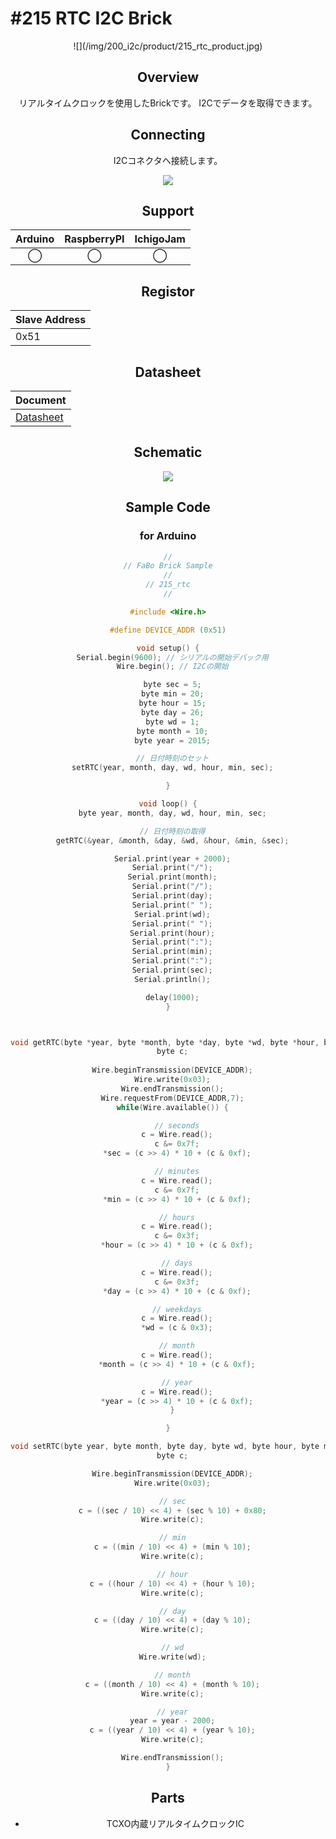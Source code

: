 # #215 RTC I2C Brick

<center>![](/img/200_i2c/product/215_rtc_product.jpg)
<!--COLORME-->

## Overview
リアルタイムクロックを使用したBrickです。
I2Cでデータを取得できます。

## Connecting
I2Cコネクタへ接続します。

![](/img/200_i2c/connect/215_rtc_connect.jpg)

## Support
|Arduino|RaspberryPI|IchigoJam|
|:--:|:--:|:--:|
|◯|◯|◯|

## Registor
| Slave Address |
| -- |
| 0x51 |

## Datasheet
| Document |
| -- |
| [Datasheet](http://www.jp.nxp.com/documents/data_sheet/PCF2129.pdf) |

## Schematic
![](/img/200_i2c/schematic/215_rtc_schematic.png)

## Sample Code
### for Arduino
```c
//
// FaBo Brick Sample
//
// 215_rtc
//

#include <Wire.h>

#define DEVICE_ADDR (0x51)

void setup() {
  Serial.begin(9600); // シリアルの開始デバック用
  Wire.begin(); // I2Cの開始

  byte sec = 5;
  byte min = 20;
  byte hour = 15;
  byte day = 26;
  byte wd = 1;
  byte month = 10;
  byte year = 2015;

  // 日付時刻のセット
  setRTC(year, month, day, wd, hour, min, sec);

}

void loop() {
  byte year, month, day, wd, hour, min, sec;

  // 日付時刻の取得
  getRTC(&year, &month, &day, &wd, &hour, &min, &sec);

  Serial.print(year + 2000);
  Serial.print("/");
  Serial.print(month);
  Serial.print("/");
  Serial.print(day);
  Serial.print(" ");
  Serial.print(wd);
  Serial.print(" ");
  Serial.print(hour);
  Serial.print(":");
  Serial.print(min);
  Serial.print(":");
  Serial.print(sec);
  Serial.println();

  delay(1000);
}



void getRTC(byte *year, byte *month, byte *day, byte *wd, byte *hour, byte *min, byte *sec) {
  byte c;
  
  Wire.beginTransmission(DEVICE_ADDR);
  Wire.write(0x03);
  Wire.endTransmission();
  Wire.requestFrom(DEVICE_ADDR,7);
  while(Wire.available()) {

    // seconds
    c = Wire.read();
    c &= 0x7f;
    *sec = (c >> 4) * 10 + (c & 0xf);

    // minutes
    c = Wire.read();
    c &= 0x7f;
    *min = (c >> 4) * 10 + (c & 0xf);

    // hours
    c = Wire.read();
    c &= 0x3f;
    *hour = (c >> 4) * 10 + (c & 0xf);

    // days
    c = Wire.read();
    c &= 0x3f;
    *day = (c >> 4) * 10 + (c & 0xf);

    // weekdays
    c = Wire.read();
    *wd = (c & 0x3);

    // month
    c = Wire.read();
    *month = (c >> 4) * 10 + (c & 0xf);

    // year
    c = Wire.read();
    *year = (c >> 4) * 10 + (c & 0xf);
  }

}

void setRTC(byte year, byte month, byte day, byte wd, byte hour, byte min, byte sec) {
  byte c;

  Wire.beginTransmission(DEVICE_ADDR);
  Wire.write(0x03);

  // sec
  c = ((sec / 10) << 4) + (sec % 10) + 0x80;
  Wire.write(c);

  // min
  c = ((min / 10) << 4) + (min % 10);
  Wire.write(c);

  // hour
  c = ((hour / 10) << 4) + (hour % 10);
  Wire.write(c);

  // day
  c = ((day / 10) << 4) + (day % 10);
  Wire.write(c);

  // wd
  Wire.write(wd);

  // month
  c = ((month / 10) << 4) + (month % 10);
  Wire.write(c);

  // year
  year = year - 2000;
  c = ((year / 10) << 4) + (year % 10);
  Wire.write(c);

  Wire.endTransmission();
}

```

## Parts
- TCXO内蔵リアルタイムクロックIC
